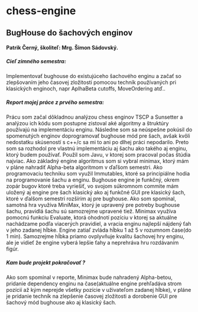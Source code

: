 # chess-engine

<h2>BugHouse do šachových enginov</h2>

<h4>Patrik Černý, školiteľ: Mrg. Šimon Sádovský.</h4>

<h5>Cieľ zimného semestra: </h5> Implementovať bughouse do existujúceho šachového enginu a začať so zlepšovaním jeho časovej zložitosti pomocou techník používaných pri klasických enginoch, napr AplhaBeta cutoffs, MoveOrdering atď.. 


<h5>Report mojej práce z prvého semestra:</h5>

Prácu som začal dôkladnou analýzou chess enginov TSCP a Sunsetter a analýzou ich kódu som postupne zistoval aké algoritmy a štruktúry používajú na implementáciu enginu. Následne som sa neúspešne pokúsil do spomenutých enginov doprogramovať bughouse mód pre šach, avšak kvôli nedostatku skúseností s c++/c sa mi to ani po dlhej práci nepodarilo. Preto som sa rozhodol pre vlastnú implementáciu aj šachu ako takého aj enginu, ktorý budem používať. Použil som Javu, v ktorej som pracoval počas štúdia najviac. Ako základný engine algoritmus som si vybral minimax, ktorý mám v pláne nahradiť Alpha-beta algoritmom v ďaľšom semestri. Ako programovaciu techniku som využil Immutables, ktoré sa principiálne hodia na programovanie šachu a enginu. Bughouse engine je funkčný, okrem zopár bugov ktoré treba vyriešiť, vo svojom súkromnom commite mám uložený aj engine pre šach klasický ako aj funkčné GUI pre klasický šach, ktoré v ďalšom semestri rozšírim aj pre bughouse. Ako som spomínal, samotná hra využíva MiniMax, ktorý je upravený pre potreby bughouse šachu, pravidlá šachu sú samozrejme upravené tiež. Minimax využíva pomocnú funkciu Evaluate, ktorá ohodnotí pozíciu v ktorej sa aktuálne nachádzame podľa viacerých pravidiel, a vracia enginu najlepší nájdený ťah v jeho zadanej hĺbke. Engine zatiaľ zvláda hĺbku 1 až 5 v rozumnom čase(do 1 min). Samozrejme hĺbka priamo ovplyvňuje kvalitu šachovej hry enginu, ale je vidieť že engine vyberá lepšie ťahy a neprehráva hru rozdávaním figúr. 

<h5> Kam bude projekt pokračovať ? </h5>
Ako som spomínal v reporte, Minimax bude nahradený Alpha-betou, pridanie dependency enginu na čase(aktuálne engine prehľadáva strom pozícií až kým neprejde všetky pozície v uživateľom zadanej hĺbke), v pláne je pridanie techník na zlepšenie časovej zložitosti a dorobenie GUI pre šachový mód bughouse ako aj klasický šach. 
